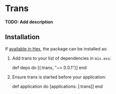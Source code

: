 # Trans

**TODO: Add description**

## Installation

If [available in Hex](https://hex.pm/docs/publish), the package can be installed as:

  1. Add trans to your list of dependencies in `mix.exs`:

        def deps do
          [{:trans, "~> 0.0.1"}]
        end

  2. Ensure trans is started before your application:

        def application do
          [applications: [:trans]]
        end

